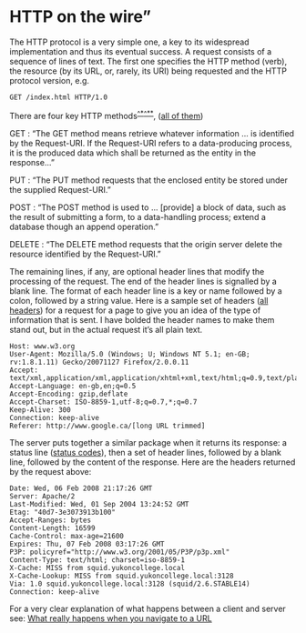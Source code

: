 # HTTP on the wire”

The HTTP protocol is a very simple one, a key to its widespread
implementation and thus its eventual success. A request consists of a
sequence of lines of text. The first one specifies the HTTP method
(verb), the resource (by its URL, or, rarely, its URI) being requested
and the HTTP protocol version, e.g.

    GET /index.html HTTP/1.0

There are four key HTTP
methods<sup>[^*](https://www.w3.org/Protocols/rfc2616/rfc2616-sec9.html)[^**](https://www.rfc-editor.org/rfc/rfc9110.html#name-methods)</sup>,
([all of them](http://en.wikipedia.org/wiki/Http#Request_methods))

GET
:   “The GET method means retrieve whatever information ... is
    identified by the Request-URI. If the Request-URI refers to a
    data-producing process, it is the produced data which shall be
    returned as the entity in the response...”

PUT
:   “The PUT method requests that the enclosed entity be stored under
    the supplied Request-URI.”

POST
:   “The POST method is used to ... [provide] a block of data, such
    as the result of submitting a form, to a data-handling process;
    extend a database though an append operation.”

DELETE
:   “The DELETE method requests that the origin server delete the
    resource identified by the Request-URI.”

The remaining lines, if any, are optional header lines that modify the
processing of the request. The end of the header lines is signalled by a
blank line. The format of each header line is a key or name followed by
a colon, followed by a string value. Here is a sample set of headers
([all headers](http://en.wikipedia.org/wiki/List_of_HTTP_headers)) for a
request for a page to give you an idea of the type of information that
is sent. I have bolded the header names to make them stand out, but in
the actual request it’s all plain text.

    Host: www.w3.org
    User-Agent: Mozilla/5.0 (Windows; U; Windows NT 5.1; en-GB; rv:1.8.1.11) Gecko/20071127 Firefox/2.0.0.11
    Accept: text/xml,application/xml,application/xhtml+xml,text/html;q=0.9,text/plain;q=0.8,image/png,*/*;q=0.5
    Accept-Language: en-gb,en;q=0.5
    Accept-Encoding: gzip,deflate
    Accept-Charset: ISO-8859-1,utf-8;q=0.7,*;q=0.7
    Keep-Alive: 300
    Connection: keep-alive
    Referer: http://www.google.ca/[long URL trimmed]

The server puts together a similar package when it returns its response:
a status line ([status
codes](http://en.wikipedia.org/wiki/List_of_HTTP_status_codes)), then a
set of header lines, followed by a blank line, followed by the content
of the response. Here are the headers returned by the request above:

    Date: Wed, 06 Feb 2008 21:17:26 GMT
    Server: Apache/2
    Last-Modified: Wed, 01 Sep 2004 13:24:52 GMT
    Etag: "40d7-3e3073913b100"
    Accept-Ranges: bytes
    Content-Length: 16599
    Cache-Control: max-age=21600
    Expires: Thu, 07 Feb 2008 03:17:26 GMT
    P3P: policyref="http://www.w3.org/2001/05/P3P/p3p.xml"
    Content-Type: text/html; charset=iso-8859-1
    X-Cache: MISS from squid.yukoncollege.local
    X-Cache-Lookup: MISS from squid.yukoncollege.local:3128
    Via: 1.0 squid.yukoncollege.local:3128 (squid/2.6.STABLE14)
    Connection: keep-alive

For a very clear explanation of what happens between a client and server
see: [What really happens when you navigate to a
URL](http://igoro.com/archive/what-really-happens-when-you-navigate-to-a-url/)
